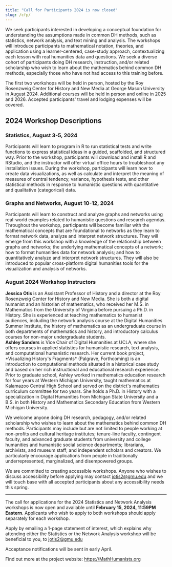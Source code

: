 ```yaml
---
title: "Call for Participants 2024 is now closed"
slug: /cfp/
---
```


We seek participants interested in developing a conceptual foundation for understanding the assumptions made in common DH methods, such as statistics, network analysis, and text mining and analysis. The workshops will introduce participants to mathematical notation, theories, and application using a learner-centered, case-study approach, contextualizing each lesson with real humanities data and questions. We seek a diverse cohort of participants doing DH research, instruction, and/or related scholarship who wish to learn about the mathematics behind common DH methods, especially those who have not had access to this training before.

The first two workshops will be held in person, hosted by the Roy Rosenzweig Center for History and New Media at George Mason University in August 2024. Additional courses will be held in person and online in 2025 and 2026. Accepted participants' travel and lodging expenses will be covered.

## 2024 Workshop Descriptions

### Statistics, August 3-5, 2024

Participants will learn to program in R to run statistical tests and write functions to express statistical ideas in a guided, scaffolded, and structured way. Prior to the workshop, participants will download and install R and RStudio, and the instructor will offer virtual office hours to troubleshoot any installation issues. During the workshop, participants will learn how to create data visualizations, as well as calculate and interpret the meaning of measures of central tendency, variance, hypothesis tests, and other statistical methods in response to humanistic questions with quantitative and qualitative (categorical) data.

### Graphs and Networks, August 10-12, 2024

Participants will learn to construct and analyze graphs and networks using real-world examples related to humanistic questions and research agendas. Throughout the workshop, participants will become familiar with the mathematical concepts that are foundational to networks as they learn to format network data, analyze and interpret network structures. They will emerge from this workshop with a knowledge of the relationship between graphs and networks; the underlying mathematical concepts of a network; how to format humanities data for network analysis; and how to quantitatively analyze and interpret network structures. They will also be introduced to popular cross-platform digital humanities tools for the visualization and analysis of networks.

### August 2024 Workshop Instructors

<div class="flex items-center space-x-4 pb-12">
    <img class="w-40 h-40 rounded-full" src="/images/jo.jpg" alt="">
    <div class="font-medium dark:text-white">
        <div class="bio"><strong>Jessica Otis</strong> is an Assistant Professor of History and a director at the Roy Rosenzweig Center for History and New Media. She is both a digital humanist and an historian of mathematics, who received her M.S. in Mathematics from the University of Virginia before pursuing a Ph.D. in History. She is experienced at teaching mathematics to humanist audiences, including the network analysis course at the Digital Humanities Summer Institute, the history of mathematics as an undergraduate course in both departments of mathematics and history, and introductory calculus courses for non-major undergraduate students.</div>
    </div>
</div>

<div class="flex items-center space-x-4">
    <img class="w-40 h-40 rounded-full" src="/images/as.jpg" alt="">
    <div class="font-medium dark:text-white">
        <div class="bio"><strong>Ashley Sanders</strong> is Vice Chair of Digital Humanities at UCLA, where she offers courses in applied statistics for humanistic research, text analysis,  and computational humanistic research. Her current book project, *Visualizing History's Fragments* (Palgrave, Forthcoming)  is an introduction to computational methods situated in a historical case study and based on her rich instructional and educational research experience. Prior to graduate school, Ashley worked in mathematics education research for four years at Western Michigan University, taught mathematics at Kalamazoo Central High School and served on the district's mathematics curriculum committee for two years. She holds a Ph.D. in History with a specialization in Digital Humanities from Michigan State University and a B.S. in both History and Mathematics Secondary Education from Western Michigan University.
</div>
    </div>
</div>

We welcome anyone doing DH research, pedagogy, and/or related scholarship who wishes to learn about the mathematics behind common DH methods. Participants may include but are not limited to people working at non-profits and cultural heritage institutes; tenure-line faculty, contingent faculty, and advanced graduate students from university and college humanities and humanistic social science departments; librarians, archivists, and museum staff; and independent scholars and creators. We particularly encourage applications from people in traditionally underrepresented, marginalized, and disempowered groups.

We are committed to creating accessible workshops. Anyone who wishes to discuss accessibility before applying may contact jotis2@gmu.edu and we will touch base with all accepted participants about any accessibility needs this spring.

---

The call for applications for the 2024 Statistics and Network Analysis workshops is now open and available until **February 15, 2024, 11:59PM Eastern**. Applicants who wish to apply to both workshops should apply separately for each workshop.

Apply by emailing a 1-page statement of interest, which explains why attending either the Statistics or the Network Analysis workshop will be beneficial to you, to jotis2@gmu.edu

Acceptance notifications will be sent in early April.

Find out more at the project website: https://MathHumanists.org
